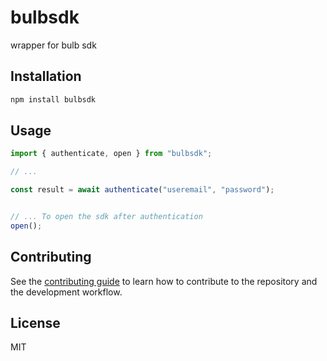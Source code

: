 # bulbsdk

wrapper for bulb sdk

## Installation

```sh
npm install bulbsdk
```

## Usage

```js
import { authenticate, open } from "bulbsdk";

// ...

const result = await authenticate("useremail", "password");


// ... To open the sdk after authentication
open();
```

## Contributing

See the [contributing guide](CONTRIBUTING.md) to learn how to contribute to the repository and the development workflow.

## License

MIT
